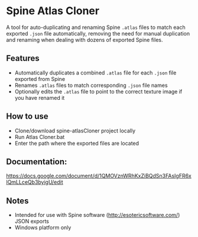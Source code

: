 # Spine Atlas Cloner

A tool for auto-duplicating and renaming Spine `.atlas` files to match each exported `.json` file automatically, removing the need for manual duplication and renaming when dealing with dozens of exported Spine files.

## Features
- Automatically duplicates a combined `.atlas` file for each `.json` file exported from Spine
- Renames `.atlas` files to match corresponding `.json` file names
- Optionally edits the `.atlas` file to point to the correct texture image if you have renamed it

## How to use  
- Clone/download spine-atlasCloner project locally  
- Run Atlas Cloner.bat
- Enter the path where the exported files are located

## Documentation:  
https://docs.google.com/document/d/1QMOVznWRhKxZiBQdSn3FAsIgFR6xlQmLLceQb3byigU/edit

## Notes
- Intended for use with Spine software (http://esotericsoftware.com/) JSON exports
- Windows platform only
